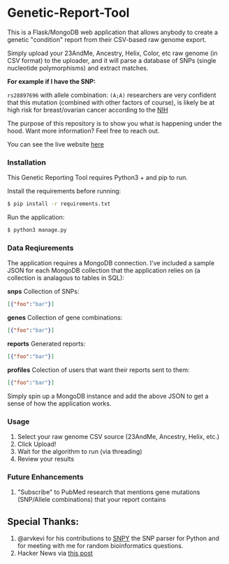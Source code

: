 # Genetic-Report-Tool
This is a Flask/MongoDB web application that allows anybody to create a genetic "condition" report from their CSV-based raw genome export.

Simply upload your 23AndMe, Ancestry, Helix, Color, etc raw genome (in CSV format) to the uploader, and it will parse a database of SNPs (single nucleotide polymorphisms) and extract matches. 

**For example if I have the SNP:**

`rs28897696` with allele combination: `(A;A)` researchers are very confident that this mutation (combined with other factors of course), is likely be at high risk for breast/ovarian cancer according to the [NIH](https://www.ncbi.nlm.nih.gov/pubmed/17924331?dopt=Abstract)

The purpose of this repository is to show you what is happening under the hood. Want more information? Feel free to reach out.

You can see the live website [here](https://gene.meports.com)

### Installation

This Genetic Reporting Tool requires Python3 + and pip to run. 

Install the requirements before running:

```sh
$ pip install -r requirements.txt
```
Run the application:
```sh
$ python3 manage.py
```

### Data Reqiurements

The application requires a MongoDB connection. I've included a sample JSON for each MongoDB collection that the application relies on (a collection is analagous to tables in SQL):

**snps** Collection of SNPs:
```json
[{"foo":"bar"}]
```

**genes** Collection of gene combinations:
```json
[{"foo":"bar"}]
```

**reports** Generated reports:
```json
[{"foo":"bar"}]
```

**profiles** Colection of users that want their reports sent to them:
```json
[{"foo":"bar"}]
```

Simply spin up a MongoDB instance and add the above JSON to get a sense of how the application works. 

### Usage

1. Select your raw genome CSV source (23AndMe, Ancestry, Helix, etc.)
2. Click Upload!
3. Wait for the algorithm to run (via threading)
4. Review your results

### Future Enhancements

1. "Subscribe" to PubMed research that mentions gene mutations (SNP/Allele combinations) that your report contains


## Special Thanks:
1. @arvkevi for his contributions to [SNPY](https://github.com/superbobry/snpy) the SNP parser for Python and for meeting with me for random bioinformatics questions. 
2. Hacker News via [this post](https://news.ycombinator.com/item?id=18495201)

